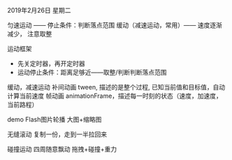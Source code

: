 2019年2月26日 星期二

匀速运动 —— 停止条件：判断落点范围
缓动（减速运动，常用）—— 速度逐渐减少， 注意取整

运动框架
* 先关定时器，再开定时器
* 运动停止条件：距离足够近——取整/判断判断落点范围

缓动，减速运动
补间动画 tween, 描述的是整个过程, 已知当前值和目标值，自动计算当前速度
帧动画 animationFrame，描述每一时刻的状态（速度，加速度，当前路程）


demo
Flash图片轮播
大图+缩略图

无缝滚动
复制一份，走到一半拉回来


碰撞运动
四周随意飘动
拖拽+碰撞+重力



